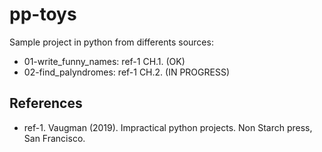 # pp-toys

Sample project in python from differents sources:

* 01-write_funny_names: ref-1 CH.1. (OK)
* 02-find_palyndromes: ref-1 CH.2. (IN PROGRESS) 

## References

- ref-1. Vaugman (2019). Impractical python projects. Non Starch press, San Francisco.

